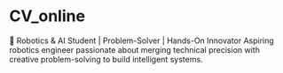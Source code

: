 # CV_online
🤖 Robotics &amp; AI Student | Problem-Solver | Hands-On Innovator Aspiring robotics engineer passionate about merging technical precision with creative problem-solving to build intelligent systems.

